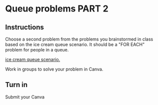# Queue problems PART 2

## Instructions

Choose a second problem from the problems you brainstormed in class based on the ice cream queue scenario. It should be a "FOR EACH" problem for people in a queue.

[ice cream queue scenario.](https://github.com/rmccrear/basic-DSA/blob/main/problem-set-1/README.md)

Work in groups to solve your problem in Canva. 

## Turn in

Submit your Canva